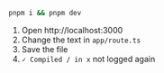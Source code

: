 ```bash
pnpm i && pnpm dev
```

1. Open http://localhost:3000
2. Change the text in `app/route.ts`
3. Save the file
4. `✓ Compiled / in x` not logged again
